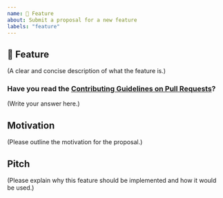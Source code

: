 ```yaml
---
name: 🚀 Feature
about: Submit a proposal for a new feature
labels: "feature"
---
```


## 🚀 Feature

(A clear and concise description of what the feature is.)

### Have you read the [Contributing Guidelines on Pull Requests](https://github.com/rexdivakar/Notifly/blob/main/CONTRIBUTING.md)?

(Write your answer here.)

## Motivation

(Please outline the motivation for the proposal.)

## Pitch

(Please explain why this feature should be implemented and how it would be used.)
